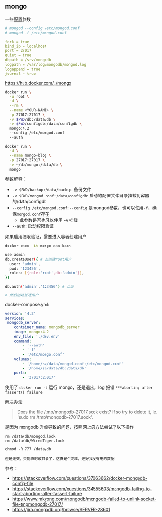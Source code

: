 ## mongo

一些[配置](https://docs.mongodb.com/manual/administration/configuration/)参数

```yaml
# mongod --config /etc/mongod.conf
# mongod -f /etc/mongod.conf

fork = true
bind_ip = localhost
port = 27017
quiet = true
dbpath = /srv/mongodb
logpath = /var/log/mongodb/mongod.log
logappend = true
journal = true
```

https://hub.docker.com/_/mongo

```bash
docker run \
  -u root \
  -d \
  --rm \
  --name <YOUR-NAME> \
  -p 27017:27017 \
  -v $PWD/db:/data/db \
  -v $PWD/configdb:/data/configdb \
  mongo:4.2
  --config /etc/mongod.conf
  --auth

docker run \
  -d \
  --name mongo-blog \
  -p 27017:27017 \
  -v ~/db/mongo:/data/db \
  mongo
```

参数解释：

- `-v $PWD/backup:/data/backup`: 备份文件
- `-v $PWD/mongod.conf:/data/configdb`: 启动的配置文件目录挂载到容器的/data/configdb
- `--config /etc/mongod.conf`: `--config` 是mongod参数，也可以使用`-f`，确保`mongod.conf`存在
  - 此参数是否也可以使用 -v 挂载
- `--auth`: 启动权限验证

如果启用权限验证，需要进入容器创建用户

```bash
docker exec -it mongo-xxx bash

use admin
db.createUser({ # 先创建root用户
  user: 'admin',
  pwd: '123456',
  roles: [{role:'root',db:'admin'}],
})

db.auth('admin','123456') # 认证

# 然后创建普通用户
```

docker-compose.yml:

```yaml
version: '4.2'
services:
 mongodb_server:
    container_name: mongodb_server
    image: mongo:4.2
    env_file: './dev.env'
    command:
        - '--auth'
        - '-f'
        - '/etc/mongo.conf'
    volumes:
        - '/home/sa/data/mongod.conf:/etc/mongod.conf'
        - '/home/sa/data/db:/data/db'
    ports:
        - '37017:27017'
```

使用了 `docker run -d` 运行 mongo，还是退出，log 报错 `***aborting after fassert() failure`

解决办法

> Does the file /tmp/mongodb-27017.sock exist? If so try to delete it, ie. 'sudo rm /tmp/mongodb-27017.sock'.

是因为 mongodb 升级导致的问题，按照网上的方法尝试了以下操作

```
rm /data/db/mongod.lock
rm /data/db/WiredTiger.lock

chmod -R 777 /data/db

但是无效，只能临时改目录了，这真是个灾难，还好我没有用的数据
```

参考：

- https://stackoverflow.com/questions/37063662/docker-mongodb-config-file
- https://stackoverflow.com/questions/34555603/mongodb-failing-to-start-aborting-after-fassert-failure
- https://www.mkyong.com/mongodb/mongodb-failed-to-unlink-socket-file-tmpmongodb-27017/
- https://jira.mongodb.org/browse/SERVER-28601
